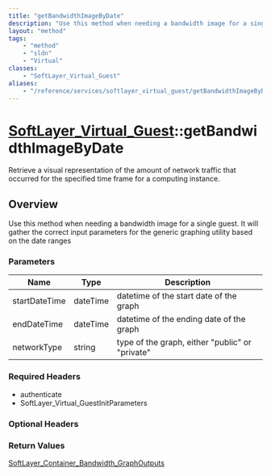 ```yaml
---
title: "getBandwidthImageByDate"
description: "Use this method when needing a bandwidth image for a single guest.  It will gather the correct input parameters for the... "
layout: "method"
tags:
    - "method"
    - "sldn"
    - "Virtual"
classes:
    - "SoftLayer_Virtual_Guest"
aliases:
    - "/reference/services/softlayer_virtual_guest/getBandwidthImageByDate"
---
```

# [SoftLayer_Virtual_Guest](/reference/services/SoftLayer_Virtual_Guest)::getBandwidthImageByDate

Retrieve a visual representation of the amount of network traffic that occurred for the specified time frame for a computing instance. 


## Overview 
Use this method when needing a bandwidth image for a single guest.  It will gather the correct input parameters for the generic graphing utility based on the date ranges 

### Parameters 
|Name | Type | Description |
| --- | --- | --- |
|startDateTime| dateTime| datetime of the start date of the graph|
|endDateTime| dateTime| datetime of the ending date of the graph|
|networkType| string| type of the graph, either "public" or "private"|


### Required Headers
* authenticate
* SoftLayer_Virtual_GuestInitParameters

### Optional Headers

### Return Values
<a href='/reference/datatypes/SoftLayer_Container_Bandwidth_GraphOutputs'>SoftLayer_Container_Bandwidth_GraphOutputs </a>

